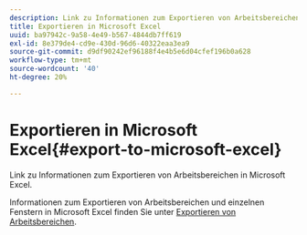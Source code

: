 ```yaml
---
description: Link zu Informationen zum Exportieren von Arbeitsbereichen in Microsoft Excel.
title: Exportieren in Microsoft Excel
uuid: ba97942c-9a58-4e49-b567-4844db7ff619
exl-id: 8e379de4-cd9e-430d-96d6-40322eaa3ea9
source-git-commit: d9df90242ef96188f4e4b5e6d04cfef196b0a628
workflow-type: tm+mt
source-wordcount: '40'
ht-degree: 20%

---
```


# Exportieren in Microsoft Excel{#export-to-microsoft-excel}

Link zu Informationen zum Exportieren von Arbeitsbereichen in Microsoft Excel.

Informationen zum Exportieren von Arbeitsbereichen und einzelnen Fenstern in Microsoft Excel finden Sie unter [Exportieren von Arbeitsbereichen](../../../../home/c-get-started/c-work-worksp/c-ex-wksp.md#concept-27e4457bd14b43f198071e38d85d6d2f).
